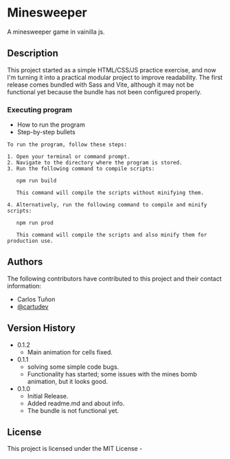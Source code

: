 # Minesweeper

A minesweeper game in vainilla js.

## Description

This project started as a simple HTML/CSS/JS practice exercise, and now I'm turning it into a practical modular project to improve readability. The first release comes bundled with Sass and Vite, although it may not be functional yet because the bundle has not been configured properly.

<!-- 
## Getting Started

### Dependencies

* Describe any prerequisites, libraries, OS version, etc., needed before installing program.
* ex. Windows 10

### Installing
 -->

### Executing program

* How to run the program
* Step-by-step bullets
```
To run the program, follow these steps:

1. Open your terminal or command prompt.
2. Navigate to the directory where the program is stored.
3. Run the following command to compile scripts: 

   npm run build

   This command will compile the scripts without minifying them.

4. Alternatively, run the following command to compile and minify scripts:

   npm run prod

   This command will compile the scripts and also minify them for production use.
```

<!-- ## Help

Any advise for common problems or issues.
```
command to run if program contains helper info
``` -->

## Authors

The following contributors have contributed to this project and their contact information:

- Carlos Tuñon
- [@cartudev](https://github.com/cartudev/)

## Version History
* 0.1.2
    * Main animation for cells fixed.
* 0.1.1
    * solving some simple code bugs.
    * Functionality has started; some issues with the mines bomb animation, but it looks good.
* 0.1.0
    * Initial Release.
    * Added readme.md and about info.
    * The bundle is not functional yet.

## License

This project is licensed under the MIT License -
<!-- 
## Acknowledgments -->
